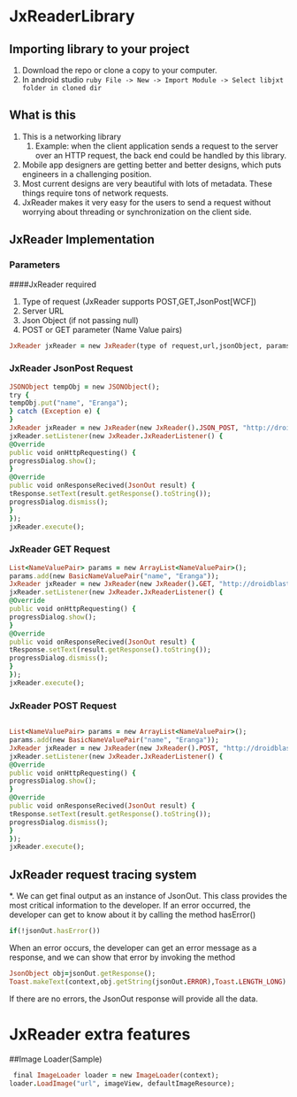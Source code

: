 # JxReaderLibrary
## Importing library to your project
 1. Download the repo or clone a copy to your computer.
 2. In android studio 
   ```ruby File -> New -> Import Module -> Select libjxt folder in cloned dir ```

## What is this 
1. This is a networking library
   1. Example:  when the client application sends a request to the server over an HTTP request, the back end could be handled by this library.
2. Mobile app designers are getting better and better designs, which puts engineers in a challenging position.  
3. Most current designs are very beautiful with lots of metadata. These things require tons of network requests. 
4. JxReader makes it very easy for the users to send a request without worrying about threading or synchronization on the client side. 
 
  
## JxReader Implementation 
### Parameters  
####JxReader  required 
1. Type of request (JxReader supports POST,GET,JsonPost[WCF])   
2. Server URL 
3. Json Object (if not passing null)
4. POST or GET parameter (Name Value pairs) 

```ruby
JxReader jxReader = new JxReader(type of request,url,jsonObject, params);
```

### JxReader JsonPost Request

```ruby
JSONObject tempObj = new JSONObject();
try {
tempObj.put("name", "Eranga");
} catch (Exception e) {
}
JxReader jxReader = new JxReader(new JxReader().JSON_POST, "http://droidblaster.net/jxreader/jsonPost.php", tempObj, null);
jxReader.setListener(new JxReader.JxReaderListener() {
@Override
public void onHttpRequesting() {
progressDialog.show();
}
@Override
public void onResponseRecived(JsonOut result) {
tResponse.setText(result.getResponse().toString());
progressDialog.dismiss();
}
});
jxReader.execute();
```

### JxReader GET Request 

```ruby
List<NameValuePair> params = new ArrayList<NameValuePair>();
params.add(new BasicNameValuePair("name", "Eranga"));
JxReader jxReader = new JxReader(new JxReader().GET, "http://droidblaster.net/jxreader/get.php", null, params);
jxReader.setListener(new JxReader.JxReaderListener() {
@Override
public void onHttpRequesting() {
progressDialog.show();
}
@Override
public void onResponseRecived(JsonOut result) {
tResponse.setText(result.getResponse().toString());
progressDialog.dismiss();
}
});
jxReader.execute();
```

### JxReader POST Request 

```ruby

List<NameValuePair> params = new ArrayList<NameValuePair>();
params.add(new BasicNameValuePair("name", "Eranga"));
JxReader jxReader = new JxReader(new JxReader().POST, "http://droidblaster.net/jxreader/post.php", null, params);
jxReader.setListener(new JxReader.JxReaderListener() {
@Override
public void onHttpRequesting() {
progressDialog.show();
}
@Override
public void onResponseRecived(JsonOut result) {
tResponse.setText(result.getResponse().toString());
progressDialog.dismiss();
}
});
jxReader.execute();

```

## JxReader request tracing system

*. We can get final output as an instance of JsonOut. This class provides the most critical information to the developer. 
If an error occurred, the developer can get to know about it by calling the method hasError()

```ruby
if(!jsonOut.hasError())
```

When an error occurs, the developer can get an error message as a response, and we can show that error by invoking the method

```ruby
JsonObject obj=jsonOut.getResponse();
Toast.makeText(context,obj.getString(jsonOut.ERROR),Toast.LENGTH_LONG).show();
```

If there are no errors, the JsonOut response will provide all the data. 

# JxReader extra features
##Image Loader(Sample)

```ruby
 final ImageLoader loader = new ImageLoader(context);
loader.LoadImage("url", imageView, defaultImageResource);
```



